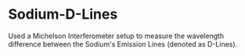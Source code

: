 # Sodium-D-Lines
Used a Michelson Interferometer setup to measure the wavelength difference between the Sodium's Emission Lines (denoted as D-Lines).
